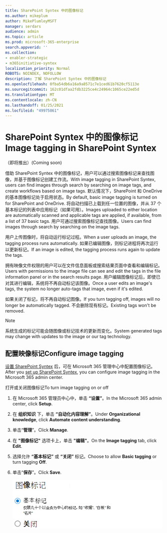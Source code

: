 ```yaml
---
title: SharePoint Syntex 中的图像标记
ms.author: mikeplum
author: MikePlumleyMSFT
manager: serdars
audience: admin
ms.topic: article
ms.prod: microsoft-365-enterprise
search.appverid: ''
ms.collection:
- enabler-strategic
- m365initiative-syntex
localization_priority: Normal
ROBOTS: NOINDEX, NOFOLLOW
description: 了解 SharePoint Syntex 中的图像标记
ms.openlocfilehash: 0fba54db6a16a9a8571c7e1ced61b7620cf5113e
ms.sourcegitcommit: 162c01dfaa2fdb3225ce4c24964c1065ce22ed5d
ms.translationtype: MT
ms.contentlocale: zh-CN
ms.lasthandoff: 01/25/2021
ms.locfileid: "49975861"
---
```

# <a name="image-tagging-in-sharepoint-syntex"></a><span data-ttu-id="4ee35-103">SharePoint Syntex 中的图像标记</span><span class="sxs-lookup"><span data-stu-id="4ee35-103">Image tagging in SharePoint Syntex</span></span>

<span data-ttu-id="4ee35-104">（即将推出）</span><span class="sxs-lookup"><span data-stu-id="4ee35-104">(Coming soon)</span></span>

<span data-ttu-id="4ee35-105">借助 SharePoint Syntex 中的图像标记，用户可以通过搜索图像标记来查找图像，并基于图像标记创建工作流。</span><span class="sxs-lookup"><span data-stu-id="4ee35-105">With image tagging in SharePoint Syntex, users can find images through search by searching on image tags, and create workflows based on image tags.</span></span> <span data-ttu-id="4ee35-106">默认情况下，SharePoint 和 OneDrive 的基本图像标记处于启用状态。</span><span class="sxs-lookup"><span data-stu-id="4ee35-106">By default, basic image tagging is turned on for SharePoint and OneDrive.</span></span> <span data-ttu-id="4ee35-107">将自动扫描已上载到任一位置的图像，并从 37 个基本标记的列表中应用标记（如果可用）。</span><span class="sxs-lookup"><span data-stu-id="4ee35-107">Images uploaded to either location are automatically scanned and applicable tags are applied, if available, from a list of 37 basic tags.</span></span> <span data-ttu-id="4ee35-108">用户可通过搜索图像标记查找图像。</span><span class="sxs-lookup"><span data-stu-id="4ee35-108">Users can find images through search by searching on the image tags.</span></span>

<span data-ttu-id="4ee35-109">用户上传图像时，将自动运行标记过程。</span><span class="sxs-lookup"><span data-stu-id="4ee35-109">When a user uploads an image, the  tagging process runs automatically.</span></span> <span data-ttu-id="4ee35-110">如果已编辑图像，则标记进程将再次运行以更新标记。</span><span class="sxs-lookup"><span data-stu-id="4ee35-110">If an image is edited, the tagging process runs again to update the tags.</span></span>

<span data-ttu-id="4ee35-111">拥有映像文件权限的用户可以在文件信息面板或搜索结果页面中查看和编辑标记。</span><span class="sxs-lookup"><span data-stu-id="4ee35-111">Users with permissions to the image file can see and edit the tags in the file information panel or in the search results page.</span></span> <span data-ttu-id="4ee35-112">用户编辑图像标记后，即使已对其进行编辑，系统将不再自动标记该图像。</span><span class="sxs-lookup"><span data-stu-id="4ee35-112">Once a user edits an image's tags, the system no longer auto-tags that image, even if it's edited.</span></span>

<span data-ttu-id="4ee35-113">如果关闭了标记，将不再自动标记图像。</span><span class="sxs-lookup"><span data-stu-id="4ee35-113">If you turn tagging off, images will no longer be automatically tagged.</span></span> <span data-ttu-id="4ee35-114">不会删除现有标记。</span><span class="sxs-lookup"><span data-stu-id="4ee35-114">Existing tags won't be removed.</span></span>

> [!NOTE]
> <span data-ttu-id="4ee35-115">系统生成的标记可能会随图像或标记技术的更新而变化。</span><span class="sxs-lookup"><span data-stu-id="4ee35-115">System generated tags may change with updates to the image or our tag technology.</span></span>


## <a name="configure-image-tagging"></a><span data-ttu-id="4ee35-116">配置映像标记</span><span class="sxs-lookup"><span data-stu-id="4ee35-116">Configure image tagging</span></span>

<span data-ttu-id="4ee35-117">[设置 SharePoint Syntex](set-up-content-understanding.md) 后，可在 Microsoft 365 管理中心中配置图像标记。</span><span class="sxs-lookup"><span data-stu-id="4ee35-117">After you [set up SharePoint Syntex](set-up-content-understanding.md), you can configure image tagging in the Microsoft 365 admin center.</span></span>  

<span data-ttu-id="4ee35-118">打开或关闭图像标记</span><span class="sxs-lookup"><span data-stu-id="4ee35-118">To turn image tagging on or off</span></span>

1. <span data-ttu-id="4ee35-119">在 Microsoft 365 管理员中心中，单击 **“设置”**。</span><span class="sxs-lookup"><span data-stu-id="4ee35-119">In the Microsoft 365 admin center, click **Setup**.</span></span>

2. <span data-ttu-id="4ee35-120">在 **组织知识** 下，单击 **“自动化内容理解”**。</span><span class="sxs-lookup"><span data-stu-id="4ee35-120">Under **Organizational knowledge**, click **Automate content understanding**.</span></span>

3. <span data-ttu-id="4ee35-121">单击“**管理**”。</span><span class="sxs-lookup"><span data-stu-id="4ee35-121">Click **Manage**.</span></span>

4. <span data-ttu-id="4ee35-122">在 **"图像标记"** 选项卡上，单击 **"编辑"**。</span><span class="sxs-lookup"><span data-stu-id="4ee35-122">On the **Image tagging** tab, click **Edit**.</span></span>

5. <span data-ttu-id="4ee35-123">选择允许 **“基本标记”** 或 **“关闭”** 标记。</span><span class="sxs-lookup"><span data-stu-id="4ee35-123">Choose to allow **Basic tagging** or turn tagging **Off**.</span></span>

6. <span data-ttu-id="4ee35-124">单击“**保存**”。</span><span class="sxs-lookup"><span data-stu-id="4ee35-124">Click **Save**.</span></span>

    ![图像标记控件的屏幕截图](../media/content-understanding/sharepoint-syntex-image-tagging-control.png)
